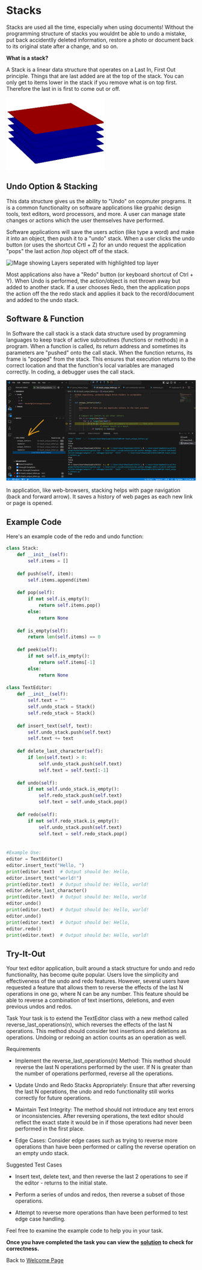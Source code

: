 # Stacks

Stacks are used all the time, especially when using documents! Without the programming structure of stacks you wouldnt be able to undo a mistake, put back accidentlly deleted information, restore a photo or document back to its original state after a change, and so on.


**What is a stack?** 

A Stack is a linear data structure that operates on a Last In, First Out principle. Things that are last added are at the top of the stack. You can only get to items lower in the stack if you remove what is on top first. Therefore the last in is first to come out or off.  

 ![ IMage showing Layers seperated with highlighted top layer](https://github.com/TechMan21/DataStructureTutorial/blob/c7608369f26e717da142435bfe4e9dde277e52ff/LIFO-CSE212.png "Layers colored- Stack Example")

## Undo Option & Stacking

This data structure gives us the ability to "Undo" on copmuter programs. It is a common functionality on software applications like grpahic design tools, text editors, word processors, and more. A user can manage state changes or actions which the user themselves have performed.

Software applications will save the users action (like type a word) and make it into an object, then push it to a "undo" stack. When a user clicks the undo button (or uses the shortcut Crtl + Z) for an undo request the application "pops" the last action /top object off of the stack. 


![ IMage showing Layers seperated with highlighted top layer](https://upload.wikimedia.org/wikipedia/commons/9/93/Stack-sv.svg "Layers colored- Stack Example")

Most applications also have a "Redo" button (or keyboard shortcut of Ctrl + Y). When Undo is performed, the action/object is not thrown away but added to another stack. If a user chooses Redo, then the application pops the action off the the redo stack and applies it back to the record/document and added to the undo stack. 

## Software & Function

In Software the call stack is a stack data structure used by programming languages to keep track of active subroutines (functions or methods) in a program. When a function is called, its return address and sometimes its parameters are "pushed" onto the call stack. When the function returns, its frame is "popped" from the stack. This ensures that execution returns to the correct location and that the function's local variables are managed correctly.
In coding, a debugger uses the call stack.

![Image showing Call Stack Example from VS Code Screenshot](https://github.com/TechMan21/DataStructureTutorial/blob/c7608369f26e717da142435bfe4e9dde277e52ff/PythonCallStackExample.png "Call Stack Example from VS Code")


In application, like web-browsers, stacking helps with page navigation (back and forward arrow). It saves a history of web pages as each new link or page is opened. 

## Example Code
Here's an example code of the redo and undo function:

```python
class Stack:
    def __init__(self):
        self.items = []

    def push(self, item):
        self.items.append(item)

    def pop(self):
        if not self.is_empty():
            return self.items.pop()
        else:
            return None

    def is_empty(self):
        return len(self.items) == 0

    def peek(self):
        if not self.is_empty():
            return self.items[-1]
        else:
            return None

class TextEditor:
    def __init__(self):
        self.text = ""
        self.undo_stack = Stack()
        self.redo_stack = Stack()

    def insert_text(self, text):
        self.undo_stack.push(self.text)
        self.text += text

    def delete_last_character(self):
        if len(self.text) > 0:
            self.undo_stack.push(self.text)
            self.text = self.text[:-1]

    def undo(self):
        if not self.undo_stack.is_empty():
            self.redo_stack.push(self.text)
            self.text = self.undo_stack.pop()

    def redo(self):
        if not self.redo_stack.is_empty():
            self.undo_stack.push(self.text)
            self.text = self.redo_stack.pop()

    
#Example Use:
editor = TextEditor()
editor.insert_text("Hello, ")
print(editor.text)  # Output should be: Hello, 
editor.insert_text("world!")
print(editor.text)  # Output should be: Hello, world!
editor.delete_last_character()
print(editor.text)  # Output should be: Hello, world
editor.undo()
print(editor.text)  # Output should be: Hello, world!
editor.undo()
print(editor.text)  # Output should be: Hello, 
editor.redo()
print(editor.text)  # Output should be: Hello, world!
```

## Try-It-Out

Your text editor application, built around a stack structure for undo and redo functionality, has become quite popular. Users love the simplicity and effectiveness of the undo and redo features. However, several users have requested a feature that allows them to reverse the effects of the last N operations in one go, where N can be any number. This feature should be able to reverse a combination of text insertions, deletions, and even previous undos and redos.

Task
Your task is to extend the TextEditor class with a new method called reverse_last_operations(n), which reverses the effects of the last N operations. This method should consider text insertions and deletions as operations. Undoing or redoing an action counts as an operation as well.

Requirements
- Implement the reverse_last_operations(n) Method: This method should reverse the last N operations performed by the user. If N is greater than the number of operations performed, reverse all the operations.

- Update Undo and Redo Stacks Appropriately: Ensure that after reversing the last N operations, the undo and redo functionality still works correctly for future operations.

- Maintain Text Integrity: The method should not introduce any text errors or inconsistencies. After reversing operations, the text editor should reflect the exact state it would be in if those operations had never been performed in the first place.

- Edge Cases: Consider edge cases such as trying to reverse more operations than have been performed or calling the reverse operation on an empty undo stack.

Suggested Test Cases
- Insert text, delete text, and then reverse the last 2 operations to see if the editor - returns to the initial state.

- Perform a series of undos and redos, then reverse a subset of those operations.

- Attempt to reverse more operations than have been performed to test edge case handling.

Feel free to examine the example code to help you in your task.

**Once you have completed the task you can view the [solution](4-StacksSolution.md) to check for correctness.**

Back to [Welcome Page](0-welcome.md)